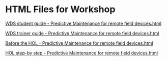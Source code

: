 ﻿# HTML Files for Workshop
[WDS student guide - Predictive Maintenance for remote field devices.html](https://cloudworkshop.blob.core.windows.net/predictive-maintenance-remote-field-devices/Whiteboard%20design%20session/WDS%20student%20guide%20-%20Predictive%20Maintenance%20for%20remote%20field%20devices.html)

[WDS trainer guide - Predictive Maintenance for remote field devices.html](https://cloudworkshop.blob.core.windows.net/predictive-maintenance-remote-field-devices/Whiteboard%20design%20session/WDS%20trainer%20guide%20-%20Predictive%20Maintenance%20for%20remote%20field%20devices.html)

[Before the HOL - Predictive Maintenance for remote field devices.html](https://cloudworkshop.blob.core.windows.net/predictive-maintenance-remote-field-devices/Hands-on%20lab/Before%20the%20HOL%20-%20Predictive%20Maintenance%20for%20remote%20field%20devices.html)

[HOL step-by step - Predictive Maintenance for remote field devices.html](https://cloudworkshop.blob.core.windows.net/predictive-maintenance-remote-field-devices/Hands-on%20lab/HOL%20step-by%20step%20-%20Predictive%20Maintenance%20for%20remote%20field%20devices.html)

